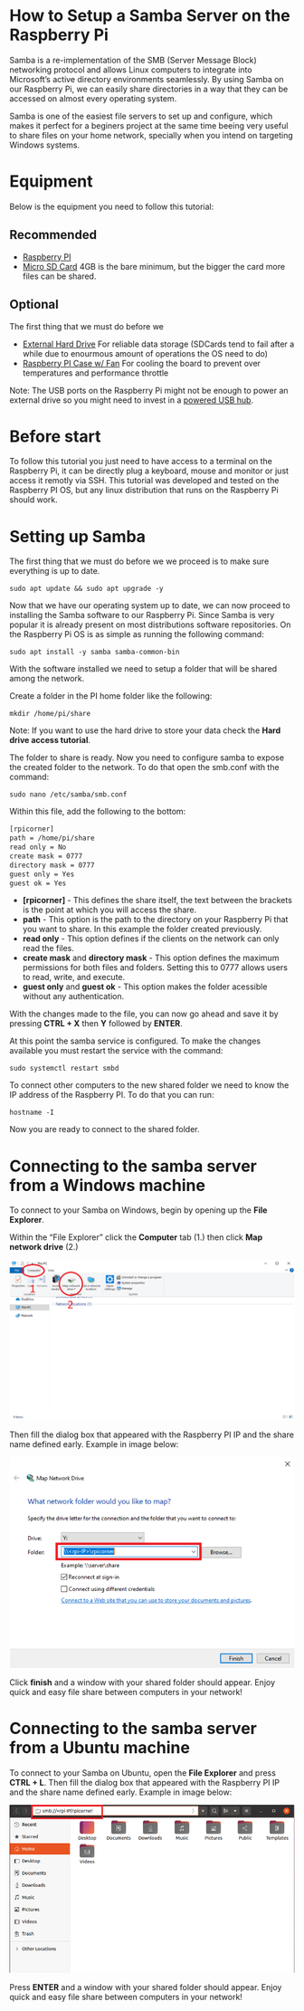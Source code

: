 
# How to Setup a Samba Server on the Raspberry Pi

Samba is a re-implementation of the SMB (Server Message Block) networking protocol and allows Linux computers to integrate into Microsoft’s active directory environments seamlessly.
By using Samba on our Raspberry Pi, we can easily share directories in a way that they can be accessed on almost every operating system.

Samba is one of the easiest file servers to set up and configure, which makes it perfect for a beginers project at the same time beeing very useful to share files on your home network,
specially when you intend on targeting Windows systems.

# Equipment

Below is the equipment you need to follow this tutorial:

## Recommended

- [Raspberry PI](https://bit.ly/36T6lqL)
- [Micro SD Card](https://amzn.to/2JBK4Fd) 4GB is the bare minimum, but the bigger the card more files can be shared.

## Optional
The first thing that we must do before we
- [External Hard Drive](https://amzn.to/37JL1mS) For reliable data storage (SDCards tend to fail after a while due to enourmous amount of operations the OS need to do)
- [Raspberry PI Case w/ Fan](https://amzn.to/2VSi16N) For cooling the board to prevent over temperatures and performance throttle

Note: The USB ports on the Raspberry Pi might not be enough to power an external drive so you might need to invest in a [powered USB hub](https://amzn.to/3ovA27h).

# Before start

To follow this tutorial you just need to have access to a terminal on the Raspberry Pi, it can be directly plug a keyboard, mouse and monitor or just access it remotly via SSH.
This tutorial was developed and tested on the Raspberry PI OS, but any linux distribution that runs on the Raspberry Pi should work.

# Setting up Samba

The first thing that we must do before we we proceed is to make sure everything is up to date.

```
sudo apt update && sudo apt upgrade -y
```

Now that we have our operating system up to date, we can now proceed to installing the Samba software to our Raspberry Pi. Since Samba is very popular it is already present on most distributions software repositories.
On the Raspberry Pi OS is as simple as running the following command:

```
sudo apt install -y samba samba-common-bin
```

With the software installed we need to setup a folder that will be shared among the network.

Create a folder in the PI home folder like the following:

```
mkdir /home/pi/share
```

Note: If you want to use the hard drive to store your data check the **Hard drive access tutorial**.

The folder to share is ready. Now you need to configure samba to expose the created folder to the network. To do that open the smb.conf with the command:

```
sudo nano /etc/samba/smb.conf
```

Within this file, add the following to the bottom:

```
[rpicorner]
path = /home/pi/share
read only = No
create mask = 0777
directory mask = 0777
guest only = Yes
guest ok = Yes
```

- **[rpicorner]** - This defines the share itself, the text between the brackets is the point at which you will access the share. 
- **path** - This option is the path to the directory on your Raspberry Pi that you want to share. In this example the folder created previously. 
- **read only** - This option defines if the clients on the network can only read the files. 
- **create mask** and **directory mask** - This option defines the maximum permissions for both files and folders. Setting this to 0777 allows users to read, write, and execute. 
- **guest only** and **guest ok** - This option makes the folder acessible without any authentication.

With the changes made to the file, you can now go ahead and save it by pressing **CTRL + X** then **Y** followed by **ENTER**.

At this point the samba service is configured. To make the changes available you must restart the service with the command:

```
sudo systemctl restart smbd
```

To connect other computers to the new shared folder we need to know the IP address of the Raspberry PI. To do that you can run:

```
hostname -I
```

Now you are ready to connect to the shared folder.

# Connecting to the samba server from a Windows machine
To connect to your Samba on Windows, begin by opening up the **File Explorer**.

Within the “File Explorer” click the **Computer** tab (1.) then click **Map network drive** (2.)

![plot](./images/windows-connect.png)

Then fill the dialog box that appeared with the Raspberry PI IP and the share name defined early. Example in image below:

![plot](./images/windows-connect-2.png)

Click **finish** and a window with your shared folder should appear. Enjoy quick and easy file share between computers in your network!

# Connecting to the samba server from a Ubuntu machine

To connect to your Samba on Ubuntu, open the **File Explorer** and press **CTRL + L**.
Then fill the dialog box that appeared with the Raspberry PI IP and the share name defined early. Example in image below:

![plot](./images/ubuntu-connect.png)

Press **ENTER** and a window with your shared folder should appear. Enjoy quick and easy file share between computers in your network!
